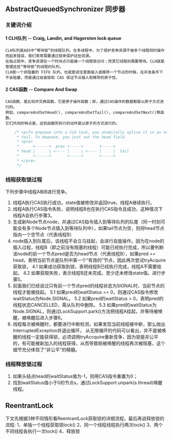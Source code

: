 
## AbstractQueuedSynchronizer 同步器

### 关键词介绍

#### 1 CLH队列 -- Craig, Landin, and Hagersten lock queue

    CLH队列是AQS中“等待锁”的线程队列。在多线程中，为了保护竞争资源不被多个线程同时操作而起来错误，我们常常需要通过锁来保护这些资源。
    在独占锁中，竞争资源在一个时间点只能被一个线程锁访问；而其它线程则需要等待。CLH就是管理这些“等待锁”的线程的队列。    
    CLH是一个非阻塞的 FIFO 队列。也就是说往里面插入或移除一个节点的时候，在并发条件下不会阻塞，而是通过自旋锁和 CAS 保证节点插入和移除的原子性。

#### 2 CAS函数 -- Compare And Swap 

    CAS函数，是比较并交换函数，它是原子操作函数；即，通过CAS操作的数据都是以原子方式进行的。
    例如，compareAndSetHead(), compareAndSetTail(), compareAndSetNext()等函数。
    它们共同的特点是，这些函数所执行的动作是以原子的方式进行的。

```java
    /* <p>To enqueue into a CLH lock, you atomically splice it in as new
     * tail. To dequeue, you just set the head field.
     * <pre>
     *      +------+  prev +-----+       +-----+
     * head |      | <---- |     | <---- |     |  tail
     *      +------+       +-----+       +-----+
     * </pre>
     */
```

### 线程获取锁过程
下列步骤中线程A和B进行竞争。

1. 线程A执行CAS执行成功，state值被修改并返回true，线程A继续执行。
2. 线程A执行CAS指令失败，说明线程B也在执行CAS指令且成功，这种情况下线程A会执行步骤3。
3. 生成新Node节点node，并通过CAS指令插入到等待队列的队尾（同一时刻可能会有多个Node节点插入到等待队列中），如果tail节点为空，则将head节点指向一个空节点（代表线程B）
4. node插入到队尾后，该线程不会立马挂起，会进行自旋操作。因为在node的插入过程，线程B（即之前没有阻塞的线程）可能已经执行完成，所以要判断该node的前一个节点pred是否为head节点（代表线程B），如果pred == head，表明当前节点是队列中第一个“有效的”节点，因此再次尝试tryAcquire获取锁，
4.1 如果成功获取到锁，表明线程B已经执行完成，线程A不需要挂起。
4.2 如果获取失败，表示线程B还未完成，至少还未修改state值。进行步骤5。
5. 前面我们已经说过只有前一个节点pred的线程状态为SIGNAL时，当前节点的线程才能被挂起。
5.1 如果pred的waitStatus == 0，则通过CAS指令修改waitStatus为Node.SIGNAL。
5.2 如果pred的waitStatus > 0，表明pred的线程状态CANCELLED，需从队列中删除。
5.3 如果pred的waitStatus为Node.SIGNAL，则通过LockSupport.park()方法把线程A挂起，并等待被唤醒，被唤醒后进入步骤6。
6. 线程每次被唤醒时，都要进行中断检测，如果发现当前线程被中断，那么抛出InterruptedException并退出循环。
从无限循环的代码可以看出，并不是被唤醒的线程一定能获得锁，必须调用tryAccquire重新竞争，因为锁是非公平的，有可能被新加入的线程获得，从而导致刚被唤醒的线程再次被阻塞，这个细节充分体现了“非公平”的精髓。

### 线程释放锁过程

1. 如果头结点head的waitStatus值为-1，则用CAS指令重置为0；
2. 找到waitStatus值小于0的节点s，通过LockSupport.unpark(s.thread)唤醒线程。



## ReentrantLock 


下文先根据3种不同情形看ReentrantLock获取锁的详细流程，最后再说释放锁的流程:
1、单独一个线程获取锁lock()
2、同一个线程线程执行两次lock()
3、两个不同线程各执行一次lock()
4、释放锁